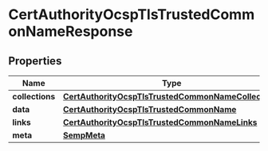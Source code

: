 
# CertAuthorityOcspTlsTrustedCommonNameResponse

## Properties
Name | Type | Description | Notes
------------ | ------------- | ------------- | -------------
**collections** | [**CertAuthorityOcspTlsTrustedCommonNameCollections**](CertAuthorityOcspTlsTrustedCommonNameCollections.md) |  |  [optional]
**data** | [**CertAuthorityOcspTlsTrustedCommonName**](CertAuthorityOcspTlsTrustedCommonName.md) |  |  [optional]
**links** | [**CertAuthorityOcspTlsTrustedCommonNameLinks**](CertAuthorityOcspTlsTrustedCommonNameLinks.md) |  |  [optional]
**meta** | [**SempMeta**](SempMeta.md) |  | 



